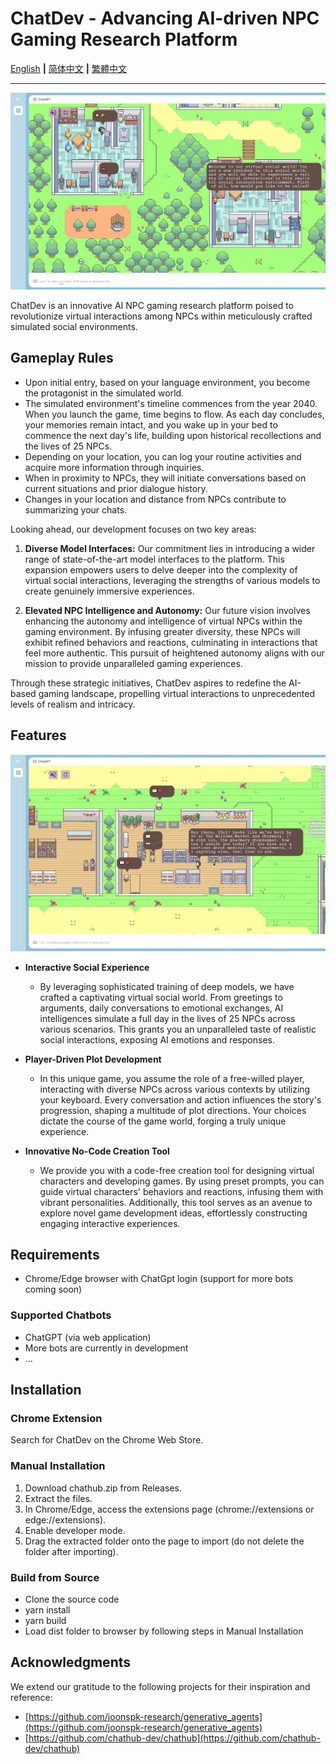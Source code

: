 # ChatDev - Advancing AI-driven NPC Gaming Research Platform

[English](README.md) **|** [简体中文](README_CN.md) **|** [繁體中文](README_TC.md)

---
![ai_start.jpg](/screenshots/ai_start.jpg)

ChatDev is an innovative AI NPC gaming research platform poised to revolutionize virtual interactions among NPCs within meticulously crafted simulated social environments.

## Gameplay Rules

* Upon initial entry, based on your language environment, you become the protagonist in the simulated world.
* The simulated environment's timeline commences from the year 2040. When you launch the game, time begins to flow. As each day concludes, your memories remain intact, and you wake up in your bed to commence the next day's life, building upon historical recollections and the lives of 25 NPCs.
* Depending on your location, you can log your routine activities and acquire more information through inquiries.
* When in proximity to NPCs, they will initiate conversations based on current situations and prior dialogue history.
* Changes in your location and distance from NPCs contribute to summarizing your chats.

Looking ahead, our development focuses on two key areas:

1. **Diverse Model Interfaces:** Our commitment lies in introducing a wider range of state-of-the-art model interfaces to the platform. This expansion empowers users to delve deeper into the complexity of virtual social interactions, leveraging the strengths of various models to create genuinely immersive experiences.

2. **Elevated NPC Intelligence and Autonomy:** Our future vision involves enhancing the autonomy and intelligence of virtual NPCs within the gaming environment. By infusing greater diversity, these NPCs will exhibit refined behaviors and reactions, culminating in interactions that feel more authentic. This pursuit of heightened autonomy aligns with our mission to provide unparalleled gaming experiences.


Through these strategic initiatives, ChatDev aspires to redefine the AI-based gaming landscape, propelling virtual interactions to unprecedented levels of realism and intricacy.

## Features

![ai_talk.jpg](/screenshots/ai_talk.jpg)

* **Interactive Social Experience**

    * By leveraging sophisticated training of deep models, we have crafted a captivating virtual social world. From greetings to arguments, daily conversations to emotional exchanges, AI intelligences simulate a full day in the lives of 25 NPCs across various scenarios. This grants you an unparalleled taste of realistic social interactions, exposing AI emotions and responses.
* **Player-Driven Plot Development**

    * In this unique game, you assume the role of a free-willed player, interacting with diverse NPCs across various contexts by utilizing your keyboard. Every conversation and action influences the story's progression, shaping a multitude of plot directions. Your choices dictate the course of the game world, forging a truly unique experience.
* **Innovative No-Code Creation Tool**

    * We provide you with a code-free creation tool for designing virtual characters and developing games. By using preset prompts, you can guide virtual characters' behaviors and reactions, infusing them with vibrant personalities. Additionally, this tool serves as an avenue to explore novel game development ideas, effortlessly constructing engaging interactive experiences.

## Requirements

* Chrome/Edge browser with ChatGpt login (support for more bots coming soon)

### Supported Chatbots

* ChatGPT (via web application)
* More bots are currently in development
* ...

## Installation

### Chrome Extension

Search for ChatDev on the Chrome Web Store.

### Manual Installation

1. Download chathub.zip from Releases.
2. Extract the files.
3. In Chrome/Edge, access the extensions page (chrome://extensions or edge://extensions).
4. Enable developer mode.
5. Drag the extracted folder onto the page to import (do not delete the folder after importing).

### Build from Source
- Clone the source code
- yarn install
- yarn build
- Load dist folder to browser by following steps in Manual Installation

## Acknowledgments

We extend our gratitude to the following projects for their inspiration and reference:

* [https://github.com/joonspk-research/generative_agents](https://github.com/joonspk-research/generative_agents)
* [https://github.com/chathub-dev/chathub](https://github.com/chathub-dev/chathub)